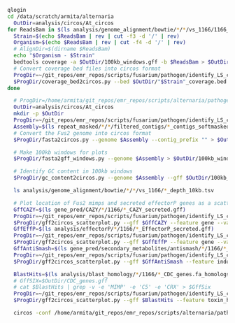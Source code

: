  <!-- ```bash
  OutDir=analysis/circos/At_circos
  mkdir -p $OutDir
  ProgDir=/home/armita/git_repos/emr_repos/scripts/alternaria/pathogen/circos
  Assembly=$(ls repeat_masked/*/*/filtered_contigs/*_contigs_softmasked_repeatmasker_TPSI_appended.fa | grep '1166')
  $ProgDir/fasta2circos.py --genome $Assembly --contig_prefix "" > $OutDir/Assembly.txt
  for GffFile in $(ls gene_pred/final/*/*/final/final_genes_appended.gff3 | grep '1166'); do
    echo $GffFile
    Chr=$(echo $GffFile | rev |cut -f1 -d'/' | rev | cut -f6 -d '_')
    $ProgDir/gff2circos_scatterplot.py --gff $GffFile --feature Chr"$Chr"_gene_homolog > $OutDir/FoL_chr"$Chr"_genes.txt
  done
  circos -conf /home/armita/git_repos/emr_repos/scripts/alternaria/pathogen/circos/At/At_circos.conf -outputdir ./$OutDir
```


```bash
  ProgDir=~/git_repos/emr_repos/scripts/fusarium/pathogen/identify_LS_chromosomes/circos
  Assembly=$(ls repeat_masked/*/*/filtered_contigs/*_contigs_softmasked_repeatmasker_TPSI_appended.fa | grep '1166')
  $ProgDir/fasta2circos.py --genome $Assembly --contig_prefix "" > tmp5/Assembly.txt
  for GffFile in $(ls analysis/blast_homology/*/Fus2_pacbio_merged_richards/*_chr_*_gene_single_copy.aa_hits.gff); do
    echo $GffFile
    Chr=$(echo $GffFile | rev |cut -f1 -d'/' | rev | cut -f6 -d '_')
    $ProgDir/gff2circos_scatterplot.py --gff $GffFile --feature Chr"$Chr"_gene_homolog > tmp5/FoL_chr"$Chr"_genes.txt
  done
  circos -conf /home/armita/git_repos/emr_repos/scripts/fusarium/pathogen/identify_LS_chromosomes/circos/Fus2/Fus2_circos.conf -outputdir ./tmp5
``` -->

```bash
qlogin
cd /data/scratch/armita/alternaria
  OutDir=analysis/circos/At_circos
for ReadsBam in $(ls analysis/genome_alignment/bowtie/*/*/vs_1166/1166_contigs_unmasked.fa_aligned_sorted.bam | grep -e '1166' -e '648' -e '650' -e '97.0016' | grep -w -v -e '675' -e '97.0013' -e '97.0016' -e '650' -e '1082' -e '1164' -e '1166'); do
  Strain=$(echo $ReadsBam | rev | cut -f3 -d '/' | rev)
  Organism=$(echo $ReadsBam | rev | cut -f4 -d '/' | rev)
  # AlignDir=$(dirname $ReadsBam)
  echo "$Organism - $Strain"
  bedtools coverage -a $OutDir/100kb_windows.gff -b $ReadsBam > $OutDir/"$Strain"_coverage.bed
  # Convert coverage bed files into circos format
  ProgDir=~/git_repos/emr_repos/scripts/fusarium/pathogen/identify_LS_chromosomes/circos
  $ProgDir/coverage_bed2circos.py --bed $OutDir/"$Strain"_coverage.bed > $OutDir/"$Strain"_coverage_scatterplot.txt
done
```

```bash
  # ProgDir=/home/armita/git_repos/emr_repos/scripts/alternaria/pathogen/circos
  OutDir=analysis/circos/At_circos
  mkdir -p $OutDir
  ProgDir=~/git_repos/emr_repos/scripts/fusarium/pathogen/identify_LS_chromosomes/circos
  Assembly=$(ls repeat_masked/*/*/filtered_contigs/*_contigs_softmasked_repeatmasker_TPSI_appended.fa | grep '1166')
  # Convert the Fus2 genome into circos format
  $ProgDir/fasta2circos.py --genome $Assembly --contig_prefix "" > $OutDir/Assembly.txt

  # Make 100kb windows for plots
  $ProgDir/fasta2gff_windows.py --genome $Assembly > $OutDir/100kb_windows.gff

  # Identify GC content in 100kb windows
  $ProgDir/gc_content2circos.py --genome $Assembly --gff $OutDir/100kb_windows.gff > $OutDir/GC_scatterplot.txt

  ls analysis/genome_alignment/bowtie/*/*/vs_1166/*_depth_10kb.tsv

  # Plot location of Fus2 mimps and secreted effectorP genes as a scatterplot
  GffCAZY=$(ls gene_pred/CAZY/*/1166/*_CAZY_secreted.gff)
  ProgDir=~/git_repos/emr_repos/scripts/fusarium/pathogen/identify_LS_chromosomes/circos
  $ProgDir/gff2circos_scatterplot.py --gff $GffCAZY --feature gene --value 1 > $OutDir/CAZY_plot.txt
  GffEffP=$(ls analysis/effectorP/*/1166/*_EffectorP_secreted.gff)
  ProgDir=~/git_repos/emr_repos/scripts/fusarium/pathogen/identify_LS_chromosomes/circos
  $ProgDir/gff2circos_scatterplot.py --gff $GffEffP --feature gene --value 1 > $OutDir/effectorP_plot.txt
  GffAntiSmash=$(ls gene_pred/secondary_metabolites/antismash/*/1166/*_secondary_metabolite_regions.gff_secmet_clusters.gff)
  ProgDir=~/git_repos/emr_repos/scripts/fusarium/pathogen/identify_LS_chromosomes/circos
  $ProgDir/gff2circos_scatterplot.py --gff $GffAntiSmash --feature indole indole-nrps nrps nrps-t1pks other t1pks t1pks-nrps t3pks terpene --value 1 > $OutDir/antismash_plot.txt

  BlastHits=$(ls analysis/blast_homology/*/1166/*_CDC_genes.fa_homologs.gff)
  # GffSIX=$OutDir/CDC_genes.gff
  # cat $BlastHits | grep -v -e 'MIMP' -e 'C5' -e 'CRX' > $GffSix
  ProgDir=~/git_repos/emr_repos/scripts/fusarium/pathogen/identify_LS_chromosomes/circos
  $ProgDir/gff2circos_scatterplot.py --gff $BlastHits --feature toxin_homolog --value 1 > $OutDir/CDC_genes_plot.txt

  circos -conf /home/armita/git_repos/emr_repos/scripts/alternaria/pathogen/circos/At/At_circos.conf -outputdir ./$OutDir
```
